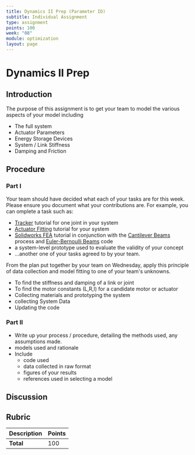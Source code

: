 ```yaml
---
title: Dynamics II Prep (Parameter ID)
subtitle: Individual Assignment
type: assignment
points: 100
week: "08"
module: optimization
layout: page
---
```


# Dynamics II Prep

## Introduction

The purpose of this assignment is to get your team to model the various aspects of your model including

* The full system
* Actuator Parameters
* Energy Storage Devices
* System / Link Stiffness
* Damping and Friction

## Procedure

### Part I

Your team should have decided what each of your tasks are for this week.  Please ensure you document what your contributions are.  For example, you can omplete a task such as:

* [Tracker](https://egr557.github.io/modules/validation/Tracker%20tutorial.html) tutorial for one joint in your system
* [Actuator Fitting](https://egr557.github.io/modules/validation/actuator-fitting.html) tutorial for your system
* [Solidworks FEA](https://egr557.github.io/modules/compliance/laminate-fea.html) tutorial in conjunction with the [Cantilever Beams](https://egr557.github.io/modules/compliance/cantilever-beams.html) process and [Euler-Bernoulli Beams](https://egr557.github.io/modules/compliance/generated/euler-bernoulli-beams/euler-bernoulli-beams.html) code
* a system-level prototype used to evaluate the validity of your concept
* ...another one of your tasks agreed to by your team.

From the plan put together by your team on Wednesday, apply this principle of data collection and model fitting to one of your team's unknowns.

* To find the stiffness and damping of a link or joint
* To find the motor constants (L,R,I) for a candidate motor or actuator
* Collecting materials and prototyping the system
* collecting System Data
* Updating the code

### Part II

* Write up your process / procedure, detailing the methods used, any assumptions made.
* models used and rationale
* Include
    * code used
    * data collected in raw format
    * figures of your results
    * references used in selecting a  model

## Discussion

<!--1. Please explain how you categorized  variables as known or measurable, and which ones you left free for the optimizer to identify.-->

<!--unhide-->

## Rubric

| Description | Points |
|:------------|:-------|
| **Total**   | 100    |
